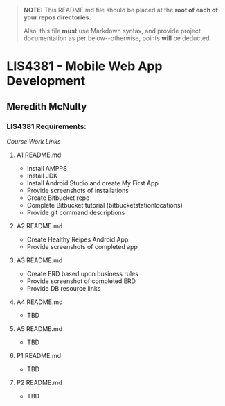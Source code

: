 > **NOTE:** This README.md file should be placed at the **root of each of your repos directories.**
>
>Also, this file **must** use Markdown syntax, and provide project documentation as per below--otherwise, points **will** be deducted.
>

# LIS4381 - Mobile Web App Development

## Meredith McNulty

### LIS4381 Requirements:

*Course Work Links*

1. A1 README.md
	* Install AMPPS
	* Install JDK
	* Install Android Studio and create My First App
	* Provide screenshots of installations
	* Create Bitbucket repo
	* Complete Bitbucket tutorial (bitbucketstationlocations)
	* Provide git command descriptions

2. A2 README.md
	* Create Healthy Reipes Android App
	* Provide screenshots of completed app
	
3. A3 README.md
	* Create ERD based upon business rules
	* Provide screenshot of completed ERD
	* Provide DB resource links

4. A4 README.md
	* TBD

5. A5 README.md	
	* TBD

6. P1 README.md	
	* TBD

7. P2 README.md	
	* TBD

